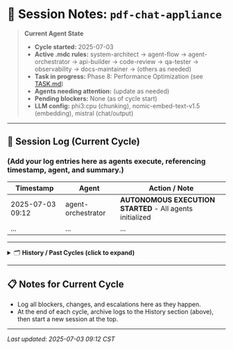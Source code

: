 # 🧠 Session Notes: `pdf-chat-appliance`

> **Current Agent State**
> - **Cycle started:** 2025-07-03
> - **Active .mdc rules:** system-architect → agent-flow → agent-orchestrator → api-builder → code-review → qa-tester → observability → docs-maintainer → (others as needed)
> - **Task in progress:** Phase 8: Performance Optimization (see [TASK.md](TASK.md))
> - **Agents needing attention:** (update as needed)
> - **Pending blockers:** None (as of cycle start)
> - **LLM config:** phi3:cpu (chunking), nomic-embed-text-v1.5 (embedding), mistral (chat/output)

---

## 🚦 Session Log (Current Cycle)

### (Add your log entries here as agents execute, referencing timestamp, agent, and summary.)

| Timestamp         | Agent              | Action / Note |
|-------------------|--------------------|--------------|
| 2025-07-03 09:12  | agent-orchestrator | **AUTONOMOUS EXECUTION STARTED** - All agents initialized |
| ...               | ...                | ...          |


---

<details>
<summary>🗂️ <strong>History / Past Cycles (click to expand)</strong></summary>

---

## Previous Session Log (2025-07-02)

### Project Context
- Project: `pdf-chat-appliance`
- Mode: Cursor AUTO execution
- Multi-LLM Enabled: ✅
- LLM Config Reference: `llm-config.mdc`
  - Chunking: `phi3`
  - Embedding: `nomic-embed-text-v1.5`
  - RAG Completion: `mistral`, `claude`, `gpt-4` fallback

### RE-INITIALIZATION PROCESS
- ... [Retain all your original session log content here as an archive]
- All tasks from `TASK.md` successfully executed

---

</details>

---

## 📋 Notes for Current Cycle

- Log all blockers, changes, and escalations here as they happen.
- At the end of each cycle, archive logs to the History section (above), then start a new session at the top.

---

_Last updated: 2025-07-03 09:12 CST_
